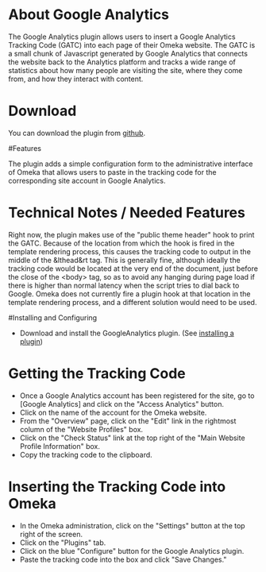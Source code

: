 # About Google Analytics

The Google Analytics plugin allows users to insert a Google Analytics
Tracking Code (GATC) into each page of their Omeka website.  The GATC is
a small chunk of Javascript generated by Google Analytics that connects
the website back to the Analytics platform and tracks a wide range of
statistics about how many people are visiting the site, where they come
from, and how they interact with content.

# Download

You can download the plugin from [github].

[github]: https://github.com/clured/GoogleAnalytics

#Features

The plugin adds a simple configuration form to the administrative
interface of Omeka that allows users to paste in the tracking code for
the corresponding site account in Google Analytics.

# Technical Notes / Needed Features

Right now, the plugin makes use of the "public theme header" hook to
print the GATC. Because of the location from which the hook is fired in
the template rendering process, this causes the tracking code to output
in the middle of the &lthead&rt tag. This is generally fine, although
ideally the tracking code would be located at the very end of the
document, just before the close of the &lt;body&gt; tag, so as to avoid
any hanging during page load if there is higher than normal latency when
the script tries to dial back to Google. Omeka does not currently fire a
plugin hook at that location in the template rendering process, and a
different solution would need to be used.

#Installing and Configuring

- Download and install the GoogleAnalytics plugin. (See [installing a
  plugin])

[installing a plugin]: http://omeka.org/codex/Installing_a_Plugin

# Getting the Tracking Code

- Once a Google Analytics account has been registered for the site, go to [Google Analytics] and click on the "Access Analytics" button.
- Click on the name of the account for the Omeka website.
- From the "Overview" page, click on the "Edit" link in the rightmost
  column of the "Website Profiles" box.
- Click on the "Check Status" link at the top right of the "Main Website
  Profile Information" box.
- Copy the tracking code to the clipboard.

# Inserting the Tracking Code into Omeka

- In the Omeka administration, click on the "Settings" button at the top
  right of the screen.
- Click on the "Plugins" tab.
- Click on the blue "Configure" button for the Google Analytics plugin.
- Paste the tracking code into the box and click "Save Changes."
